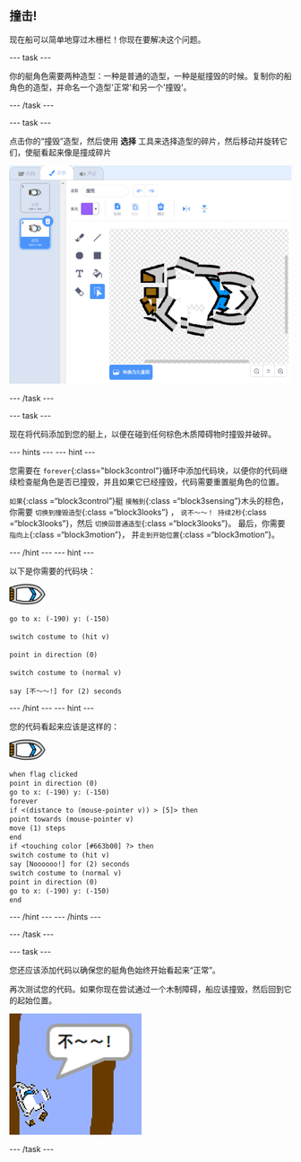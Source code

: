 ## 撞击!

现在船可以简单地穿过木栅栏！你现在要解决这个问题。

\--- task \---

你的艇角色需要两种造型：一种是普通的造型，一种是艇撞毁的时候。复制你的船角色的造型，并命名一个造型'正常'和另一个'撞毁'。

\--- /task \---

\--- task \---

点击你的“撞毁”造型，然后使用 **选择** 工具来选择造型的碎片，然后移动并旋转它们，使艇看起来像是撞成碎片

![截屏](images/boat-hit-costume-annotated.png)

\--- /task \---

\--- task \---

现在将代码添加到您的艇上，以便在碰到任何棕色木质障碍物时撞毁并破碎。

\--- hints \--- \--- hint \---

您需要在 `forever`{:class="block3control"}循环中添加代码块，以便你的代码继续检查艇角色是否已撞毁，并且如果它已经撞毁，代码需要重置艇角色的位置。

`如果`{:class =“block3control”}艇 `接触到`{:class =“block3sensing”}木头的棕色，你需要 `切换到撞毁造型`{:class =“block3looks”} ， `说不～～！ 持续2秒`{:class =“block3looks”}，然后 `切换回普通造型`{:class =“block3looks”}。 最后，你需要 `指向上`{:class =“block3motion”}， 并`走到开始位置`{:class =“block3motion”}。

\--- /hint \--- \--- hint \---

以下是你需要的代码块：

![艇角色](images/boat_resize.png)

```blocks3
go to x: (-190) y: (-150)

switch costume to (hit v)

point in direction (0)

switch costume to (normal v)

say [不～～!] for (2) seconds
```

\--- /hint \--- \--- hint \---

您的代码看起来应该是这样的：

![艇角色](images/boat_resize.png)

```blocks3
when flag clicked
point in direction (0)
go to x: (-190) y: (-150)
forever
if <(distance to (mouse-pointer v)) > [5]> then
point towards (mouse-pointer v)
move (1) steps
end
if <touching color [#663b00] ?> then
switch costume to (hit v)
say [Noooooo!] for (2) seconds
switch costume to (normal v)
point in direction (0)
go to x: (-190) y: (-150)
end
```

\--- /hint \--- \--- /hints \---

\--- /task \---

\--- task \---

您还应该添加代码以确保您的艇角色始终开始看起来“正常”。

再次测试您的代码。如果你现在尝试通过一个木制障碍，船应该撞毁，然后回到它的起始位置。

![截屏](images/boat-crash.png)

\--- /task \---